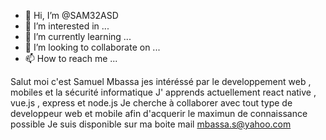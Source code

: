 - 👋 Hi, I’m @SAM32ASD
- 👀 I’m interested in ...
- 🌱 I’m currently learning ...
- 💞️ I’m looking to collaborate on ...
- 📫 How to reach me ...
 
<!---
SAM32ASD/SAM32ASD is a ✨ special ✨ repository because its `README.md` (this file) appears on your GitHub profile.
You can click the Preview link to take  a look at your changes.   
--->
Salut moi c'est Samuel Mbassa 
jes  intéréssé par le developpement  web , mobiles et la sécurité informatique 
J' apprends actuellement  react native , vue.js ,  express et node.js 
Je cherche à collaborer avec tout type de developpeur web et mobile afin d'acquerir le maximun de connaissance possible
Je suis disponible sur ma boite mail mbassa.s@yahoo.com
